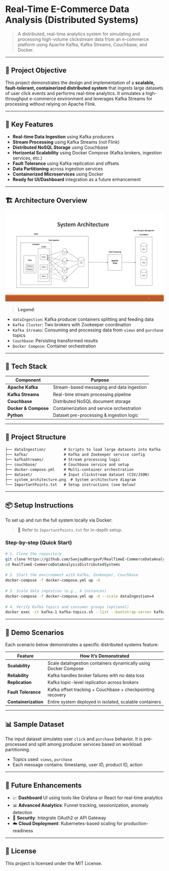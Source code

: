 
# Real-Time E-Commerce Data Analysis (Distributed Systems)

> A distributed, real-time analytics system for simulating and processing high-volume clickstream data from an e-commerce platform using Apache Kafka, Kafka Streams, Couchbase, and Docker.

---

## 🚀 Project Objective

This project demonstrates the design and implementation of a **scalable, fault-tolerant, containerized distributed system** that ingests large datasets of user click events and performs real-time analytics. It simulates a high-throughput e-commerce environment and leverages Kafka Streams for processing without relying on Apache Flink.

---

## 🧠 Key Features

- **Real-time Data Ingestion** using Kafka producers
- **Stream Processing** using Kafka Streams (not Flink)
- **Distributed NoSQL Storage** using Couchbase
- **Horizontal Scalability** using Docker Compose (Kafka brokers, ingestion services, etc.)
- **Fault Tolerance** using Kafka replication and offsets
- **Data Partitioning** across ingestion services
- **Containerized Microservices** using Docker
- **Ready for UI/Dashboard** integration as a future enhancement

---

## 🏗️ Architecture Overview

![System Architecture](system_architecture.png)

> **Legend**:
- `dataIngestion`: Kafka producer containers splitting and feeding data
- `Kafka Cluster`: Two brokers with Zookeeper coordination
- `Kafka Streams`: Consuming and processing data from `views` and `purchase` topics
- `Couchbase`: Persisting transformed results
- `Docker Compose`: Container orchestration

---

## 🧰 Tech Stack

| Component      | Purpose                                    |
|----------------|--------------------------------------------|
| **Apache Kafka**     | Stream-based messaging and data ingestion     |
| **Kafka Streams**    | Real-time stream processing pipeline          |
| **Couchbase**        | Distributed NoSQL document storage            |
| **Docker & Compose** | Containerization and service orchestration    |
| **Python**           | Dataset pre-processing & ingestion logic     |

---

## 📁 Project Structure

```
├── dataIngestion/        # Scripts to load large datasets into Kafka
├── kafka/                # Kafka and Zookeeper service config
├── kafkaStreams/         # Stream processing logic
├── couchbase/            # Couchbase service and setup
├── docker-compose.yml    # Multi-container orchestration
├── dataset/              # Input clickstream dataset (CSV/JSON)
├── system_architecture.png  # System architecture diagram
└── ImportantPoints.txt   # Setup instructions (see below)
```

---

## 📦 Setup Instructions

To set up and run the full system locally via Docker:

> 📝 Refer to `ImportantPoints.txt` for in-depth setup.

### Step-by-step (Quick Start)

```bash
# 1. Clone the repository
git clone https://github.com/SanjayBhargavP/RealTimeE-CommerceDataAnalysisDistributedSystems.git
cd RealTimeE-CommerceDataAnalysisDistributedSystems

# 2. Start the environment with Kafka, Zookeeper, Couchbase
docker-compose -f docker-compose.yml up -d

# 3. Scale data ingestion (e.g., 4 instances)
docker-compose -f docker-compose.yml up -d --scale dataIngestion=4

# 4. Verify Kafka topics and consumer groups (optional)
docker exec -it kafka-1 kafka-topics.sh --list --bootstrap-server kafka-1:9092
```

---

## 🧪 Demo Scenarios

Each scenario below demonstrates a specific distributed systems feature:

| Feature         | How It’s Demonstrated                                                 |
|----------------|------------------------------------------------------------------------|
| **Scalability**     | Scale dataIngestion containers dynamically using Docker Compose    |
| **Reliability**     | Kafka handles broker failures with no data loss                    |
| **Replication**     | Kafka topic-level replication across brokers                        |
| **Fault Tolerance** | Kafka offset tracking + Couchbase + checkpointing recovery         |
| **Containerization**| Entire system deployed in isolated, scalable containers            |

---

## 📊 Sample Dataset

The input dataset simulates user `click` and `purchase` behavior. It is pre-processed and split among producer services based on workload partitioning.

- Topics used: `views`, `purchase`
- Each message contains: timestamp, user ID, product ID, action

---

## 🎯 Future Enhancements

- 📈 **Dashboard** UI using tools like Grafana or React for real-time analytics
- 📊 **Advanced Analytics**: Funnel tracking, sessionization, anomaly detection
- 🔐 **Security**: Integrate OAuth2 or API Gateway
- ☁️ **Cloud Deployment**: Kubernetes-based scaling for production-readiness

---

## 📄 License

This project is licensed under the MIT License.
